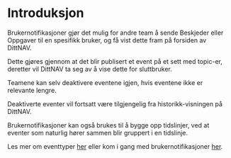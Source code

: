 # Introduksjon

Brukernotifikasjoner gjør det mulig for andre team å sende Beskjeder eller Oppgaver til en spesifikk bruker, og få vist 
dette fram på forsiden av DittNAV.
 
Dette gjøres gjennom at det blir publisert et event på et sett med topic-er, deretter vil DittNAV ta seg av å vise dette for sluttbruker.

Teamene kan selv deaktivere eventene igjen, hvis eventene ikke er relevante lengre.

Deaktiverte eventer vil fortsatt være tilgjengelig fra historikk-visningen på DittNAV.

Brukernotifikasjoner kan også brukes til å bygge opp tidslinjer, ved at eventer som naturlig hører sammen blir gruppert i en tidslinje.

Les mer om eventtyper [her](eventtyper/fellesinfo.md) eller kom i gang med brukernotifikasjoner [her](./komme_i_gang.md).
